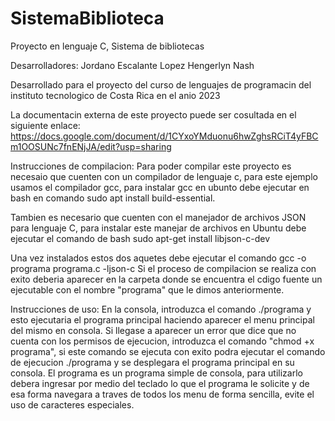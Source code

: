 # SistemaBiblioteca
Proyecto en lenguaje C, Sistema de bibliotecas

Desarrolladores:
Jordano Escalante Lopez
Hengerlyn Nash

Desarrollado para el proyecto del curso de lenguajes de programacin del instituto tecnologico de Costa Rica en el anio 2023

La documentacin externa de este proyecto puede ser cosultada en el siguiente enlace:
https://docs.google.com/document/d/1CYxoYMduonu6hwZghsRCiT4yFBCm1OOSUNc7fnENjJA/edit?usp=sharing

Instrucciones de compilacion:
Para poder compilar este proyecto es necesaio que cuenten con un compilador de lenguaje c, para este ejemplo usamos el compilador gcc, para instalar gcc en ubunto debe ejecutar en bash en comando sudo apt install build-essential.

Tambien es necesario que cuenten con el manejador de archivos JSON para lenguaje C, para instalar este manejar de archivos en Ubuntu debe ejecutar el comando
de bash sudo apt-get install libjson-c-dev

Una vez instalados estos dos aquetes debe ejecutar el comando gcc -o programa programa.c -ljson-c
Si el proceso de compilacion se realiza con exito deberia aparecer en la carpeta donde se encuentra el cdigo fuente un ejecutable con el nombre "programa" que le dimos anteriormente.

Instrucciones de uso:
En la consola, introduzca el comando ./programa y esto ejecutaria el programa principal haciendo aparecer el menu principal del mismo en consola.
Si llegase a aparecer un error que dice que no cuenta con los permisos de ejecucion, introduzca el comando "chmod +x programa", si este comando se ejecuta con exito podra ejecutar el comando de ejecucion ./programa y se desplegara el programa principal en su consola.
El programa es un programa simple de consola, para utilizarlo debera ingresar por medio del teclado lo que el programa le solicite y de esa forma navegara a traves de todos los menu de forma sencilla, evite el uso de caracteres especiales.
